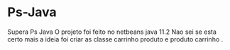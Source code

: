 # Ps-Java
Supera Ps Java
O projeto foi feito no netbeans java 11.2
Nao sei se esta certo mais a ideia foi criar as classe  carrinho produto e produto carrinho .
